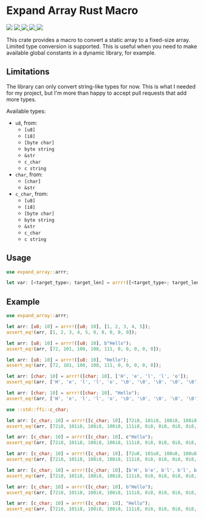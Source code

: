 # Expand Array Rust Macro

![](https://img.shields.io/github/actions/workflow/status/acovaci/expand-array-rust-macro/rust.yml)
[
![](https://img.shields.io/crates/v/expand-array)
![](https://img.shields.io/crates/d/expand-array)
![](https://img.shields.io/crates/l/expand-array)
](https://crates.io/crates/expand-array)
[
![](https://docs.rs/expand_array/badge.svg)
](https://docs.rs/expand-array)

This crate provides a macro to convert a static array to a fixed-size array.
Limited type conversion is supported. This is useful when you need to make
available global constants in a dynamic library, for example.

## Limitations

The library can only convert string-like types for now. This is what I needed
for my project, but I'm more than happy to accept pull requests that add more
types.

Available types:

- `u8`, from:
  - `[u8]`
  - `[i8]`
  - `[byte char]`
  - `byte string`
  - `&str`
  - `c_char`
  - `c string`
- `char`, from:
  - `[char]`
  - `&str`
- `c_char`, from:
  - `[u8]`
  - `[i8]`
  - `[byte char]`
  - `byte string`
  - `&str`
  - `c_char`
  - `c string`

## Usage

```rust
use expand_array::arrr;

let var: [<target_type>; target_len] = arrr!([<target_type>; target_len], <array>);
```

## Example

```rust
use expand_array::arrr;

let arr: [u8; 10] = arrr!([u8; 10], [1, 2, 3, 4, 5]);
assert_eq!(arr, [1, 2, 3, 4, 5, 0, 0, 0, 0, 0]);

let arr: [u8; 10] = arrr!([u8; 10], b"Hello");
assert_eq!(arr, [72, 101, 108, 108, 111, 0, 0, 0, 0, 0]);

let arr: [u8; 10] = arrr!([u8; 10], "Hello");
assert_eq!(arr, [72, 101, 108, 108, 111, 0, 0, 0, 0, 0]);

let arr: [char; 10] = arrr!([char; 10], ['H', 'e', 'l', 'l', 'o']);
assert_eq!(arr, ['H', 'e', 'l', 'l', 'o', '\0', '\0', '\0', '\0', '\0']);

let arr: [char; 10] = arrr!([char; 10], "Hello");
assert_eq!(arr, ['H', 'e', 'l', 'l', 'o', '\0', '\0', '\0', '\0', '\0']);

use ::std::ffi::c_char;

let arr: [c_char; 10] = arrr!([c_char; 10], [72i8, 101i8, 108i8, 108i8, 111i8]);
assert_eq!(arr, [72i8, 101i8, 108i8, 108i8, 111i8, 0i8, 0i8, 0i8, 0i8, 0i8]);

let arr: [c_char; 10] = arrr!([c_char; 10], c"Hello");
assert_eq!(arr, [72i8, 101i8, 108i8, 108i8, 111i8, 0i8, 0i8, 0i8, 0i8, 0i8]);

let arr: [c_char; 10] = arrr!([c_char; 10], [72u8, 101u8, 108u8, 108u8, 111u8]);
assert_eq!(arr, [72i8, 101i8, 108i8, 108i8, 111i8, 0i8, 0i8, 0i8, 0i8, 0i8]);

let arr: [c_char; 10] = arrr!([c_char; 10], [b'H', b'e', b'l', b'l', b'o']);
assert_eq!(arr, [72i8, 101i8, 108i8, 108i8, 111i8, 0i8, 0i8, 0i8, 0i8, 0i8]);

let arr: [c_char; 10] = arrr!([c_char; 10], b"Hello");
assert_eq!(arr, [72i8, 101i8, 108i8, 108i8, 111i8, 0i8, 0i8, 0i8, 0i8, 0i8]);

let arr: [c_char; 10] = arrr!([c_char; 10], "Hello");
assert_eq!(arr, [72i8, 101i8, 108i8, 108i8, 111i8, 0i8, 0i8, 0i8, 0i8, 0i8]);
```
